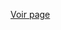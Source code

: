 

[Voir page](http://htmlpreview.github.io/?https://raw.githubusercontent.com/flpker64/script/master/cars.html)
